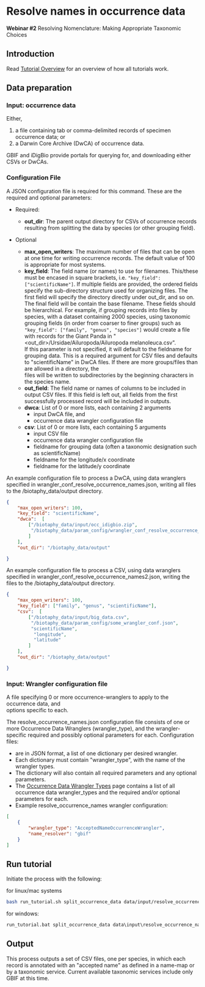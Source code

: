 # Resolve names in occurrence data

**Webinar #2**  Resolving Nomenclature: Making Appropriate Taxonomic Choices

## Introduction

Read [Tutorial Overview](../tutorial/w1_overview.md) for an overview of how all tutorials work. 

## Data preparation

### Input: occurrence data

Either, 
1) a file containing tab or comma-delimited records of specimen occurrence data; or 
2) a Darwin Core Archive (DwCA) of occurrence data. 

GBIF and iDigBio provide portals for querying for, and downloading either CSVs or DwCAs.

### Configuration File

A JSON configuration file is required for this command.  These are the required and 
optional parameters: 

* Required:

  * **out_dir**: The parent output directory for CSVs of occurrence records resulting 
    from splitting the data by species (or other grouping field).
  
* Optional 

  * **max_open_writers**: The maximum number of files that can be open at one time for 
    writing occurrence records.  The default value of 100 is appropriate for most 
    systems.
  * **key_field**: The field name (or names) to use for filenames.  This/these must be 
    encased in square brackets, i.e. `"key_field": ["scientificName"]`. If multiple fields
    are provided, the ordered fields specify the sub-directory structure used for 
    organizing files.  The first field will specify the directory directly under
    out_dir, and so on.  The final field will be contain the base filename.  These 
    fields should be hierarchical.  For example, if grouping records into files by 
    species, with a dataset containing 2000 species, using taxonomic grouping fields 
    (in order from coarser to finer groups) 
    such as `"key_field": ["family", "genus", "species"]` would create a file 
    with records for the Giant Panda in 
    "<out_dir>/Ursidae/Ailuropoda/Ailuropoda melanoleuca.csv".  
    If this parameter is not specified, it will default to the fieldname for grouping 
    data.  This is a required argument for CSV files and defaults to "scientificName" 
    in DwCA files.  If there are more groups/files than are allowed in a directory, the   
    files will be written to subdirectories by the beginning characters in the species 
    name.
  * **out_field**: The field name or names of columns to be included in output CSV files.
    If this field is left out, all fields from the first successfully processed record
    will be included in outputs.
  * **dwca**: List of 0 or more lists, each containing 2 arguments 
    * input DwCA file, and
    * occurrence data wrangler configuration file
  * **csv**:  List of 0 or more lists, each containing 5 arguments 
    * input CSV file
    * occurrence data wrangler configuration file
    * fieldname for grouping data (often a taxonomic designation such as scientificName)
    * fieldname for the longitude/x coordinate
    * fieldname for the latitude/y coordinate
    
An example configuration file to process a DwCA, using data wranglers specified in 
wrangler_conf_resolve_occurrence_names.json, writing all files to the 
/biotaphy_data/output directory.  

```json lines
{
    "max_open_writers": 100,
    "key_field": "scientificName",
    "dwca":  [
        ["/biotaphy_data/input/occ_idigbio.zip",
         "/biotaphy_data/param_config/wrangler_conf_resolve_occurrence_names.json"
        ]
    ],
    "out_dir": "/biotaphy_data/output"

}
```

An example configuration file to process a CSV, using data wranglers specified in 
wrangler_conf_resolve_occurrence_names2.json, writing the files to the 
/biotaphy_data/output directory.  

```json lines
{
    "max_open_writers": 100,
    "key_field": ["family", "genus", "scientificName"],
    "csv":  [
        ["/biotaphy_data/input/big_data.csv",
         "/biotaphy_data/param_config/some_wrangler_conf.json",
         "scientificName", 
          "longitude", 
          "latitude"
        ]
    ],
    "out_dir": "/biotaphy_data/output"

}
```

### Input: Wrangler configuration file

A file specifying 0 or more occurrence-wranglers to apply to the occurrence data, and  
options specific to each.    

The resolve_occurrence_names.json  configuration file consists of one or more Occurrence 
Data Wranglers (wrangler_type), and the wrangler-specific required and possibly optional
parameters for each.  Configuration files:

  * are in JSON format, a list of one dictionary per desired wrangler.
  * Each dictionary must contain "wrangler_type", with the name of the wrangler types.
  * The dictionary will also contain all required parameters and any optional parameters.
  * The [Occurrence Data Wrangler Types](occurrence_wrangler_config.md) page contains a
    list of all occurrence data wrangler_types and the required and/or optional 
    parameters for each.
  * Example resolve_occurrence_names wrangler configuration:

```json
[
    {
        "wrangler_type": "AcceptedNameOccurrenceWrangler",
        "name_resolver": "gbif"
    }
]

```


## Run tutorial
Initiate the process with the following:

for linux/mac systems

```zsh
bash run_tutorial.sh split_occurrence_data data/input/resolve_occurrence_names.json
```

for windows:

```cmd
run_tutorial.bat split_occurrence_data data\input\resolve_occurrence_names.json
```

## Output
This process outputs a set of CSV files, one per species, in which each record is 
annotated with an "accepted name" as defined in a name-map or by a taxonomic service.
Current available taxonomic services include only GBIF at this time.
